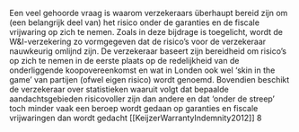 Een veel gehoorde vraag is waarom verzekeraars überhaupt bereid zijn om (een belangrijk deel van) het risico onder de garanties en de fiscale vrijwaring op zich te nemen. Zoals in deze bijdrage is toegelicht, wordt de W&I-verzekering zo vormgegeven dat de risico’s voor de verzekeraar nauwkeurig omlijnd zijn. De verzekeraar baseert zijn bereidheid om risico’s op zich te nemen in de eerste plaats op de redelijkheid van de onderliggende koopovereenkomst en wat in Londen ook wel ‘skin in the game’ van partijen (ofwel eigen risico) wordt genoemd. Bovendien beschikt de verzekeraar over statistieken waaruit volgt dat bepaalde aandachtsgebieden risicovoller zijn dan andere en dat ‘onder de streep’ toch minder vaak een beroep wordt gedaan op garanties en fiscale vrijwaringen dan wordt gedacht [[KeijzerWarrantyIndemnity2012]] 8